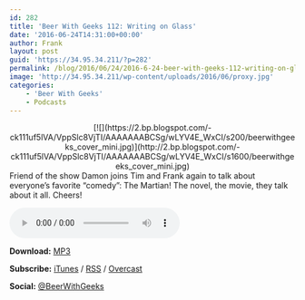 ```yaml
---
id: 282
title: 'Beer With Geeks 112: Writing on Glass'
date: '2016-06-24T14:31:00+00:00'
author: Frank
layout: post
guid: 'https://34.95.34.211/?p=282'
permalink: /blog/2016/06/24/2016-6-24-beer-with-geeks-112-writing-on-glass/
image: 'http://34.95.34.211/wp-content/uploads/2016/06/proxy.jpg'
categories:
    - 'Beer With Geeks'
    - Podcasts
---
```


<div class="separator" style="clear: both; text-align: center;">[![](https://2.bp.blogspot.com/-ck111uf5lVA/VppSlc8VjTI/AAAAAAABCSg/wLYV4E_WxCI/s200/beerwithgeeks_cover_mini.jpg)](http://2.bp.blogspot.com/-ck111uf5lVA/VppSlc8VjTI/AAAAAAABCSg/wLYV4E_WxCI/s1600/beerwithgeeks_cover_mini.jpg)</div>Friend of the show Damon joins Tim and Frank again to talk about everyone’s favorite “comedy”: The Martian! The novel, the movie, they talk about it all. Cheers!

<audio controls="controls"><source src="http://www.podtrac.com/pts/redirect.mp3/archive.org/download/BWG112/BWG112.mp3" type="audio/mpeg"></source><embed height="80px" width="100px"></embed> Your browser does not support this audio</audio>

**Download:** [MP3](http://www.podtrac.com/pts/redirect.mp3/archive.org/download/BWG112/BWG112.mp3)  
  
**Subscribe:** [iTunes](https://itunes.apple.com/us/podcast/beer-with-geeks/id910485914?mt=2) / [RSS](http://feeds.feedburner.com/beerwithgeeks) / [Overcast](https://overcast.fm/itunes910485914/beer-with-geeks-a-geek-pop-culture-podcast)  
  
**Social:** [@BeerWithGeeks](https://twitter.com/beerwithgeeks)

<meta about="" all.="" cheers="" comedy="" content="Friend of the show Damon joins Tim and Frank again to talk about everyone's favorite " it="" martian="" movie="" name="twitter:description" novel="" talk="" the="" they=""></meta>  
<meta content="http://i.imgur.com/BJJnxjw.jpg" name="twitter:image"></meta>